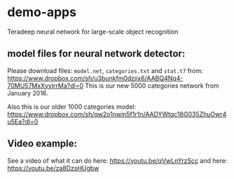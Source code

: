 # demo-apps

Teradeep neural network for large-scale object recognition


## model files for neural network detector:

Please download files: `model.net`, `categories.txt` and `stat.t7` from: https://www.dropbox.com/sh/u3bunkfm0dzjix6/AABQ4Nq4-70MU57MxXyyjrrMa?dl=0
This is our new 5000 categories network from January 2016.

Also this is our older 1000 categories model:
https://www.dropbox.com/sh/qw2o1nwin5f1r1n/AADYWtqc18G035ZhuOwr4u5Ea?dl=0

## Video example:

See a video of what it can do here:
https://youtu.be/qVwLnYrzScc
and here: https://youtu.be/za8DzsHUgbw
